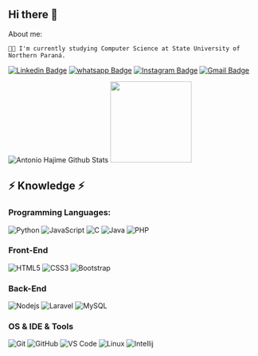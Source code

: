 ## Hi there 👋

About me:

    👨‍💻 I'm currently studying Computer Science at State University of Northern Paraná.
    



[![Linkedin Badge](https://img.shields.io/badge/-LinkedIn-blue?style=flat-square&logo=Linkedin&logoColor=white&link=https://www.linkedin.com/in/ahhorozimbo/)](https://www.linkedin.com/in/ahhorozimbo/)
[![whatsapp Badge](https://img.shields.io/badge/-Whatsapp-green?style=flat-square&logo=whatsapp&logoColor=white&link=https://api.whatsapp.com/send?phone=5543996960395)](https://api.whatsapp.com/send?phone=5543996960395)
[![Instagram Badge](https://img.shields.io/badge/-Instagram-purple?style=flat-square&logo=instagram&logoColor=white&link=https://www.instagram.com/ahhorozimbo/)](https://www.instagram.com/ahhorozimbo/)
[![Gmail Badge](https://img.shields.io/badge/-orozimbo.ao@gmail.com-c14438?style=flat-square&logo=Gmail&logoColor=white&link=mailto:orozimbo.ao@gmail.com)](mailto:orozimbo.ao@gmail.com)

![Antonio Hajime Github Stats](https://github-readme-stats.vercel.app/api?username=ahhorozimbo&show_icons=true&title_color=fff&icon_color=79ff97&text_color=9f9f9f&bg_color=151515)
<img height="163em" src="https://github-readme-stats.vercel.app/api/top-langs/?username=ahhorozimbo&layout=compact&langs_count=16&theme=dark"/>

## ⚡ Knowledge ⚡

### Programming Languages:<br>
![Python](https://img.shields.io/badge/Python-3776AB?style=flat&logo=python&logoColor=white)
![JavaScript](https://img.shields.io/badge/JavaScript-F7DF1E?style=flat&logo=javascript&logoColor=black&fontColor=black)
![C](https://img.shields.io/badge/C-00599C?style=flat&logo=c&logoColor=white)
![Java](https://img.shields.io/badge/-Java-5382A1?style=flat-square&logo=java&logoColor=white)
![PHP](https://img.shields.io/badge/-PHP-563D7C?style=flat-square&logo=PHP&logoColor=white)

### Front-End
![HTML5](https://img.shields.io/badge/-HTML5-E34F26?style=flat-square&logo=html5&logoColor=white)
![CSS3](https://img.shields.io/badge/-CSS3-1572B6?style=flat-square&logo=css3)
![Bootstrap](https://img.shields.io/badge/-Bootstrap-563D7C?style=flat-square&logo=bootstrap)

### Back-End
![Nodejs](https://img.shields.io/badge/-Nodejs-black?style=flat-square&logo=Node.js)
![Laravel](https://img.shields.io/badge/-Laravel-white?style=flat-square&logo=Laravel)
![MySQL](https://img.shields.io/badge/-MySQL-323330?style=flat-square&logo=mysql)


### OS & IDE & Tools
![Git](https://img.shields.io/badge/-Git-black?style=flat-square&logo=git)
![GitHub](https://img.shields.io/badge/-GitHub-181717?style=flat-square&logo=github)
![VS Code](https://img.shields.io/badge/Visual_Studio_Code-0078D4?style=flat&logo=visual%20studio%20code&logoColor=white)
![Linux](https://img.shields.io/badge/Linux-FCC624?style=flat&logo=linux&logoColor=black)
![Intellij](https://img.shields.io/badge/IntelliJ-white?style=flat&logo=jetbrains&logoColor=black)
